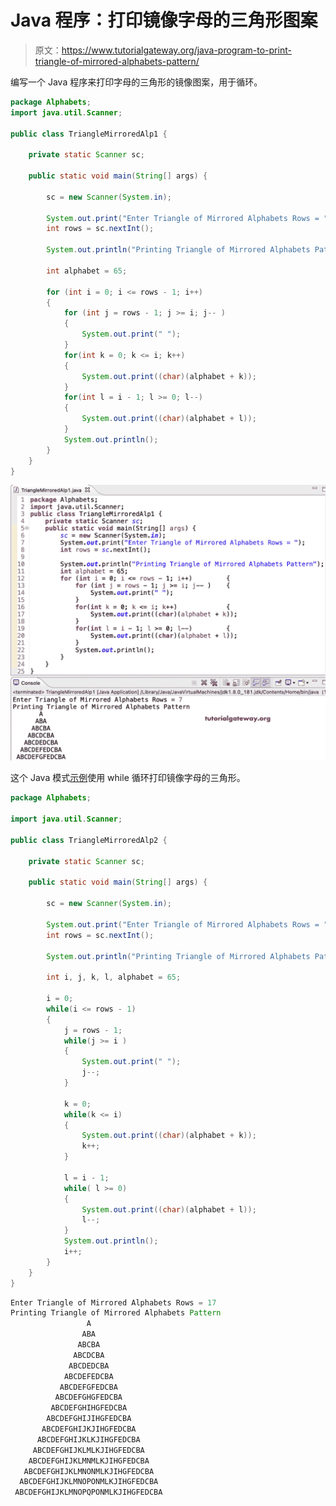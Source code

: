 # Java 程序：打印镜像字母的三角形图案

> 原文：<https://www.tutorialgateway.org/java-program-to-print-triangle-of-mirrored-alphabets-pattern/>

编写一个 Java 程序来打印字母的三角形的镜像图案，用于循环。

```java
package Alphabets;
import java.util.Scanner;

public class TriangleMirroredAlp1 {

	private static Scanner sc;

	public static void main(String[] args) {

		sc = new Scanner(System.in);	

		System.out.print("Enter Triangle of Mirrored Alphabets Rows = ");
		int rows = sc.nextInt();

		System.out.println("Printing Triangle of Mirrored Alphabets Pattern");

		int alphabet = 65;

		for (int i = 0; i <= rows - 1; i++) 
		{
			for (int j = rows - 1; j >= i; j-- ) 	
			{
				System.out.print(" ");
			}
			for(int k = 0; k <= i; k++)
			{
				System.out.print((char)(alphabet + k));
			}
			for(int l = i - 1; l >= 0; l--)
			{
				System.out.print((char)(alphabet + l));
			}
			System.out.println();
		}
	}
}
```

![Java Program to Print Triangle of Mirrored Alphabets Pattern](img/0195f1f9b90b13120f7dd0c9e8d7c427.png)

这个 Java 模式[示例](https://www.tutorialgateway.org/learn-java-programs/)使用 while 循环打印镜像字母的三角形。

```java
package Alphabets;

import java.util.Scanner;

public class TriangleMirroredAlp2 {

	private static Scanner sc;

	public static void main(String[] args) {

		sc = new Scanner(System.in);	

		System.out.print("Enter Triangle of Mirrored Alphabets Rows = ");
		int rows = sc.nextInt();

		System.out.println("Printing Triangle of Mirrored Alphabets Pattern");

		int i, j, k, l, alphabet = 65;

		i = 0;
		while(i <= rows - 1) 
		{
			j = rows - 1;
			while(j >= i ) 	
			{
				System.out.print(" ");
				j--;
			}

			k = 0;
			while(k <= i)
			{
				System.out.print((char)(alphabet + k));
				k++;
			}

			l = i - 1;
			while( l >= 0)
			{
				System.out.print((char)(alphabet + l));
				l--;
			}
			System.out.println();
			i++;
		}
	}
}
```

```java
Enter Triangle of Mirrored Alphabets Rows = 17
Printing Triangle of Mirrored Alphabets Pattern
                 A
                ABA
               ABCBA
              ABCDCBA
             ABCDEDCBA
            ABCDEFEDCBA
           ABCDEFGFEDCBA
          ABCDEFGHGFEDCBA
         ABCDEFGHIHGFEDCBA
        ABCDEFGHIJIHGFEDCBA
       ABCDEFGHIJKJIHGFEDCBA
      ABCDEFGHIJKLKJIHGFEDCBA
     ABCDEFGHIJKLMLKJIHGFEDCBA
    ABCDEFGHIJKLMNMLKJIHGFEDCBA
   ABCDEFGHIJKLMNONMLKJIHGFEDCBA
  ABCDEFGHIJKLMNOPONMLKJIHGFEDCBA
 ABCDEFGHIJKLMNOPQPONMLKJIHGFEDCBA
```
